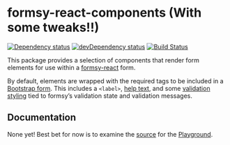 # formsy-react-components (With some tweaks!!)

[![Dependency status](https://david-dm.org/twisty/formsy-react-components.svg)](https://david-dm.org/twisty/formsy-react-components)
[![devDependency status](https://david-dm.org/twisty/formsy-react-components/dev-status.svg)](https://david-dm.org/twisty/formsy-react-components#info=devDependencies)
[![Build Status](https://travis-ci.org/twisty/formsy-react-components.svg?branch=master)](https://travis-ci.org/twisty/formsy-react-components)

This package provides a selection of components that render form elements for use within a [formsy-react](https://github.com/christianalfoni/formsy-react) form.

By default, elements are wrapped with the required tags to be included in a [Bootstrap form](http://getbootstrap.com/css/#forms). This includes a `<label>`, [help text](http://getbootstrap.com/css/#forms-help-text), and some [validation styling](http://getbootstrap.com/css/#forms-control-validation) tied to formsy’s validation state and validation messages.

## Documentation

None yet! Best bet for now is to examine the [source](https://github.com/twisty/formsy-react-components/blob/gh-pages/playground/src/app.js) for the [Playground](http://twisty.github.io/formsy-react-components/playground/).
